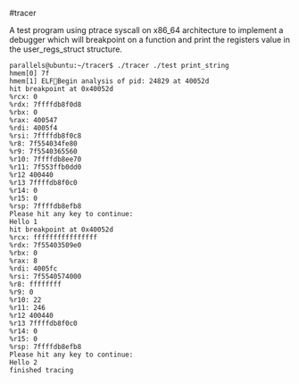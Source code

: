 #tracer 

A test program using ptrace syscall on x86\_64 architecture to implement a debugger which will breakpoint on a function and print the registers value in the user\_regs\_struct structure. 

```
parallels@ubuntu:~/tracer$ ./tracer ./test print_string 
hmem[0] 7f
hmem[1] ELFBegin analysis of pid: 24829 at 40052d
hit breakpoint at 0x40052d
%rcx: 0
%rdx: 7ffffdb8f0d8
%rbx: 0
%rax: 400547
%rdi: 4005f4
%rsi: 7ffffdb8f0c8
%r8: 7f554034fe80
%r9: 7f5540365560
%r10: 7ffffdb8ee70
%r11: 7f553ffb0dd0
%r12 400440
%r13 7ffffdb8f0c0
%r14: 0
%r15: 0
%rsp: 7ffffdb8efb8
Please hit any key to continue: 
Hello 1
hit breakpoint at 0x40052d
%rcx: ffffffffffffffff
%rdx: 7f55403509e0
%rbx: 0
%rax: 8
%rdi: 4005fc
%rsi: 7f5540574000
%r8: ffffffff
%r9: 0
%r10: 22
%r11: 246
%r12 400440
%r13 7ffffdb8f0c0
%r14: 0
%r15: 0
%rsp: 7ffffdb8efb8
Please hit any key to continue: 
Hello 2
finished tracing
```

